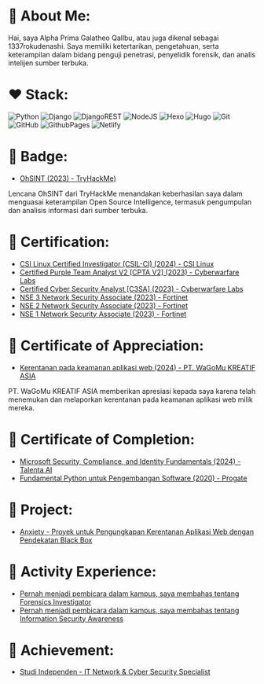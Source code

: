 # 🧠 About Me:
Hai, saya Alpha Prima Galatheo Qallbu, atau juga dikenal sebagai 1337rokudenashi. Saya memiliki ketertarikan, pengetahuan, serta keterampilan dalam bidang penguji penetrasi, penyelidik forensik, dan analis intelijen sumber terbuka. 

# ❤️ Stack:
![Python](https://img.shields.io/badge/python-3670A0?style=for-the-badge&logo=python&logoColor=ffdd54) ![Django](https://img.shields.io/badge/django-%23092E20.svg?style=for-the-badge&logo=django&logoColor=white) ![DjangoREST](https://img.shields.io/badge/DJANGO-REST-ff1709?style=for-the-badge&logo=django&logoColor=white&color=ff1709&labelColor=gray) ![NodeJS](https://img.shields.io/badge/node.js-6DA55F?style=for-the-badge&logo=node.js&logoColor=white) ![Hexo](https://img.shields.io/badge/Hexo-%23222222.svg?style=for-the-badge&logo=hexo&logoColor=#0E83CD) ![Hugo](https://img.shields.io/badge/Hugo-%23222222.svg?style=for-the-badge&logo=hugo&logoColor=#FF4088) ![Git](https://img.shields.io/badge/git-%23F05033.svg?style=for-the-badge&logo=git&logoColor=white) ![GitHub](https://img.shields.io/badge/github-%23121011.svg?style=for-the-badge&logo=github&logoColor=white) ![GithubPages](https://img.shields.io/badge/github%20pages-121013?style=for-the-badge&logo=github&logoColor=white) ![Netlify](https://img.shields.io/badge/netlify-%23000000.svg?style=for-the-badge&logo=netlify&logoColor=#00C7B7)

# 🚩 Badge:
- [OhSINT (2023) - TryHackMe)](https://tryhackme.com/1337rokudenashi/badges/ohsint?trk=public_profile_see-credential)

Lencana OhSINT dari TryHackMe menandakan keberhasilan saya dalam menguasai keterampilan Open Source Intelligence, termasuk pengumpulan dan analisis informasi dari sumber terbuka.

# 🚩 Certification:
- [CSI Linux Certified Investigator (CSIL-CI) (2024) - CSI Linux](https://csilinux.com/academy/badges/badge.php?hash=361e1c15a5f74873d6783089227904b768120b81)
- [Certified Purple Team Analyst V2 [CPTA V2] (2023) - Cyberwarfare Labs](https://app.kajabi.com/certificates/96a732d2)
- [Certified Cyber Security Analyst [C3SA] (2023) - Cyberwarfare Labs](https://www.credential.net/ec968e08-dae9-4e51-93f7-e57b725977f0)
- [NSE 3 Network Security Associate (2023) - Fortinet](https://training.fortinet.com/mod/customcert/verify_certificate.php?contextid=251441&code=ZxqxDLtRrK&qrcode=1)
- [NSE 2 Network Security Associate (2023) - Fortinet](https://training.fortinet.com/mod/customcert/verify_certificate.php?contextid=251440&code=6sUcCOGlU7&qrcode=1)
- [NSE 1 Network Security Associate (2023) - Fortinet](https://training.fortinet.com/mod/customcert/verify_certificate.php?contextid=251439&code=yBMFqufRvR&qrcode=1)

# 🚩 Certificate of Appreciation:
- [Kerentanan pada keamanan aplikasi web (2024) - PT. WaGoMu KREATIF ASIA](https://github.com/1337rokudenashi/certificateofappreciation/blob/main/PT.%20WaGoMu%20KREATIF%20ASIA.pdf)

PT. WaGoMu KREATIF ASIA memberikan apresiasi kepada saya karena telah menemukan dan melaporkan kerentanan pada keamanan aplikasi web milik mereka.

# 🚩 Certificate of Completion:
- [Microsoft Security, Compliance, and Identity Fundamentals (2024) - Talenta AI](https://github.com/alphaprimagalatheoqallbu/microsoftsecuritycomplianceandidentityfundamentals)
- [Fundamental Python untuk Pengembangan Software (2020) - Progate](https://progate.com/course_certificate/bd11ce39qkoepo)

# 💼 Project:
- [Anxiety - Proyek untuk Pengungkapan Kerentanan Aplikasi Web dengan Pendekatan Black Box](https://github.com/alphaprimagalatheoqallbu/anxiety)

# 📌 Activity Experience:
- [Pernah menjadi pembicara dalam kampus, saya membahas tentang Forensics Investigator](https://docs.google.com/presentation/d/1oDayEXd6U5TYVxq7clyzdD7o-v_TewrD0FaWK5cJrZc/edit?usp=sharing)
- [Pernah menjadi pembicara dalam kampus, saya membahas tentang Information Security Awareness](https://docs.google.com/presentation/d/14p0r85__rNVIAhoYvFFj4bmkURKfQ5Egu_gLx5kULNs/edit?usp=sharing)

# 🚩 Achievement:
- [Studi Independen - IT Network & Cyber Security Specialist](https://github.com/alphaprimagalatheoqallbu/studiindependen)

